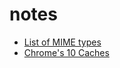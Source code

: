 # notes

- [List of MIME types](https://www.iana.org/assignments/media-types/media-types.xhtml)
- [Chrome's 10 Caches](http://web.archive.org/web/20160405131722/http://gent.ilcore.com/2011/02/chromes-10-caches.html?showComment=1297102528799#c5411401837359385517)
